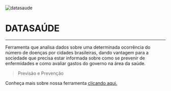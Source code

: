 ![datasaude](https://trello-attachments.s3.amazonaws.com/5acfc01bee614e11543842eb/5ad13066e996215457fa557d/f0ae8bd7e79c2ec99915ed7ff924b517/68747470733a2f2f6269742e6c792f32475971617876.png)
#  DATASAÚDE 
---


Ferramenta que analisa dados sobre uma determinada ocorrência do número de doenças por cidades brasileiras, dando vantagem para a sociedade que precisa estar informada sobre como se prevenir de enfermidades e como avaliar gastos do governo na área da saúde. 
&nbsp;

> Previsão e Prevenção

Conheça mais sobre nossa ferramenta [clicando aqui. ](https://www.cpsoftware.com.br/datasaude)

